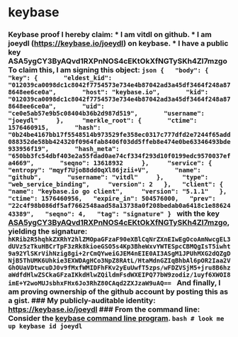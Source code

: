 # keybase
### Keybase proof  I hereby claim:    * I am vitdl on github.   * I am joeydl (https://keybase.io/joeydl) on keybase.   * I have a public key ASA5ygCY3ByAQvd1RXPnNOS4cEKtOkXfNGTySKh4ZI7mzgo  To claim this, I am signing this object:  ```json {   "body": {     "key": {       "eldest_kid": "012039ca0098dc1c8042f7754573e734e4b87042ad3a45df3464f248a878648ee6ce0a",       "host": "keybase.io",       "kid": "012039ca0098dc1c8042f7754573e734e4b87042ad3a45df3464f248a878648ee6ce0a",       "uid": "ce0e5ab57e9b5c08404b36b2d987d519",       "username": "joeydl"     },     "merkle_root": {       "ctime": 1576460915,       "hash": "0b24be4167bb17f5548514b973529fe358ec0317c777dfd2e7244f65add088352de58bb424320f0964fab8406f03dd5ffeb8e474e0be63346493bde933956f19",       "hash_meta": "650bb3fc54dbf403e2a55fdad0ae74cf334f293d10f0199edc9570037efa4669",       "seqno": 13618932     },     "service": {       "entropy": "mqyf7UjoB8dd0qXl86jzii+V",       "name": "github",       "username": "vitdl"     },     "type": "web_service_binding",     "version": 2   },   "client": {     "name": "keybase.io go client",     "version": "5.1.1"   },   "ctime": 1576460956,   "expire_in": 504576000,   "prev": "22c4f98b086df5af7662548aad58a13738a0f208bedab0a6418c1e8862443389",   "seqno": 4,   "tag": "signature" } ```  with the key [ASA5ygCY3ByAQvd1RXPnNOS4cEKtOkXfNGTySKh4ZI7mzgo](https://keybase.io/joeydl), yielding the signature:  ``` hKRib2R5hqhkZXRhY2hlZMOpaGFzaF90eXBlCqNrZXnEIwEgOcoAmNwcgEL3dUVz5zTkuHBCrTpF3zRk8kioeGSO5s4Kp3BheWxvYWTESpcCBMQgIsT5iwht9a92YlSKrVihNzig8gi+2rCmQYweiGJEM4nEIE0AI3ASgM1JPUhMXG2dQZgDNjB5ThUMK6Uhkie3EXWDAgHCo3NpZ8RAtL/HtaMdnGZIqBhbAl6pOR2Iaa2VGhOUaVDtwcuDJ0v9fMxfWMIDFhFKv2yEuUwfT5zps/wFDZVSjM5+jru8B6hzaWdfdHlwZSCkaGFzaIKkdHlwZQildmFsdWXEIPQ77bW9zodiz/1uyf6XWOI8imE+Y2woMUJsbhxFHx6Jo3RhZ80CAqd2ZXJzaW9uAQ==  ```  And finally, I am proving ownership of the github account by posting this as a gist.  ### My publicly-auditable identity:  https://keybase.io/joeydl  ### From the command line:  Consider the [keybase command line program](https://keybase.io/download).  ```bash # look me up keybase id joeydl ```
